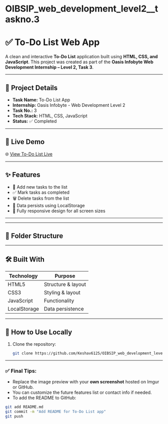 ﻿# OIBSIP_web_development_level2__taskno.3
# ✅ To-Do List Web App

A clean and interactive **To-Do List** application built using **HTML, CSS, and JavaScript**. This project was created as part of the **Oasis Infobyte Web Development Internship – Level 2, Task 3**.

---

## 📌 Project Details

- **Task Name:** To-Do List App
- **Internship:** Oasis Infobyte - Web Development Level 2
- **Task No.:** 3
- **Tech Stack:** HTML, CSS, JavaScript
- **Status:** ✅ Completed

---

## 🔗 Live Demo

🌐 [View To-Do List Live](https://keshav6125.github.io/OIBSIP_web_development_level2__taskno.3/)

---

## ✨ Features

- 📝 Add new tasks to the list  
- ✅ Mark tasks as completed  
- 🗑️ Delete tasks from the list  
- 💾 Data persists using LocalStorage  
- 📱 Fully responsive design for all screen sizes

---

 
---

## 📂 Folder Structure


---

## 🛠️ Built With

| Technology | Purpose             |
|------------|---------------------|
| HTML5      | Structure & layout  |
| CSS3       | Styling & layout    |
| JavaScript | Functionality       |
| LocalStorage | Data persistence  |

---

## 🚀 How to Use Locally

1. Clone the repository:
   ```bash
   git clone https://github.com/Keshav6125/OIBSIP_web_development_level2__taskno.3.git

---

### ✅ Final Tips:
- Replace the image preview with your **own screenshot** hosted on Imgur or GitHub.
- You can customize the future features list or contact info if needed.
- To add the README to GitHub:

```bash
git add README.md
git commit -m "Add README for To-Do List app"
git push
